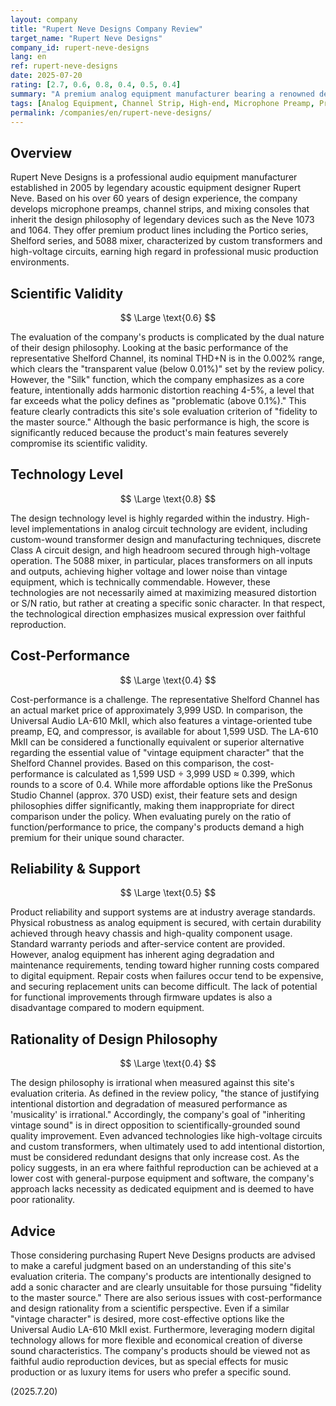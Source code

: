 ```yaml
---
layout: company
title: "Rupert Neve Designs Company Review"
target_name: "Rupert Neve Designs"
company_id: rupert-neve-designs
lang: en
ref: rupert-neve-designs
date: 2025-07-20
rating: [2.7, 0.6, 0.8, 0.4, 0.5, 0.4]
summary: "A premium analog equipment manufacturer bearing a renowned designer's name. While known for its musically-praised sound, it significantly deviates from this site's standard of fidelity, facing serious issues in cost-performance and rationality of design philosophy."
tags: [Analog Equipment, Channel Strip, High-end, Microphone Preamp, Pro Audio]
permalink: /companies/en/rupert-neve-designs/
---
```

## Overview

Rupert Neve Designs is a professional audio equipment manufacturer established in 2005 by legendary acoustic equipment designer Rupert Neve. Based on his over 60 years of design experience, the company develops microphone preamps, channel strips, and mixing consoles that inherit the design philosophy of legendary devices such as the Neve 1073 and 1064. They offer premium product lines including the Portico series, Shelford series, and 5088 mixer, characterized by custom transformers and high-voltage circuits, earning high regard in professional music production environments.

## Scientific Validity

$$ \Large \text{0.6} $$

The evaluation of the company's products is complicated by the dual nature of their design philosophy. Looking at the basic performance of the representative Shelford Channel, its nominal THD+N is in the 0.002% range, which clears the "transparent value (below 0.01%)" set by the review policy. However, the "Silk" function, which the company emphasizes as a core feature, intentionally adds harmonic distortion reaching 4-5%, a level that far exceeds what the policy defines as "problematic (above 0.1%)." This feature clearly contradicts this site's sole evaluation criterion of "fidelity to the master source." Although the basic performance is high, the score is significantly reduced because the product's main features severely compromise its scientific validity.

## Technology Level

$$ \Large \text{0.8} $$

The design technology level is highly regarded within the industry. High-level implementations in analog circuit technology are evident, including custom-wound transformer design and manufacturing techniques, discrete Class A circuit design, and high headroom secured through high-voltage operation. The 5088 mixer, in particular, places transformers on all inputs and outputs, achieving higher voltage and lower noise than vintage equipment, which is technically commendable. However, these technologies are not necessarily aimed at maximizing measured distortion or S/N ratio, but rather at creating a specific sonic character. In that respect, the technological direction emphasizes musical expression over faithful reproduction.

## Cost-Performance

$$ \Large \text{0.4} $$

Cost-performance is a challenge. The representative Shelford Channel has an actual market price of approximately 3,999 USD. In comparison, the Universal Audio LA-610 MkII, which also features a vintage-oriented tube preamp, EQ, and compressor, is available for about 1,599 USD. The LA-610 MkII can be considered a functionally equivalent or superior alternative regarding the essential value of "vintage equipment character" that the Shelford Channel provides. Based on this comparison, the cost-performance is calculated as 1,599 USD ÷ 3,999 USD ≈ 0.399, which rounds to a score of 0.4. While more affordable options like the PreSonus Studio Channel (approx. 370 USD) exist, their feature sets and design philosophies differ significantly, making them inappropriate for direct comparison under the policy. When evaluating purely on the ratio of function/performance to price, the company's products demand a high premium for their unique sound character.

## Reliability & Support

$$ \Large \text{0.5} $$

Product reliability and support systems are at industry average standards. Physical robustness as analog equipment is secured, with certain durability achieved through heavy chassis and high-quality component usage. Standard warranty periods and after-service content are provided. However, analog equipment has inherent aging degradation and maintenance requirements, tending toward higher running costs compared to digital equipment. Repair costs when failures occur tend to be expensive, and securing replacement units can become difficult. The lack of potential for functional improvements through firmware updates is also a disadvantage compared to modern equipment.

## Rationality of Design Philosophy

$$ \Large \text{0.4} $$

The design philosophy is irrational when measured against this site's evaluation criteria. As defined in the review policy, "the stance of justifying intentional distortion and degradation of measured performance as 'musicality' is irrational." Accordingly, the company's goal of "inheriting vintage sound" is in direct opposition to scientifically-grounded sound quality improvement. Even advanced technologies like high-voltage circuits and custom transformers, when ultimately used to add intentional distortion, must be considered redundant designs that only increase cost. As the policy suggests, in an era where faithful reproduction can be achieved at a lower cost with general-purpose equipment and software, the company's approach lacks necessity as dedicated equipment and is deemed to have poor rationality.

## Advice

Those considering purchasing Rupert Neve Designs products are advised to make a careful judgment based on an understanding of this site's evaluation criteria. The company's products are intentionally designed to add a sonic character and are clearly unsuitable for those pursuing "fidelity to the master source." There are also serious issues with cost-performance and design rationality from a scientific perspective. Even if a similar "vintage character" is desired, more cost-effective options like the Universal Audio LA-610 MkII exist. Furthermore, leveraging modern digital technology allows for more flexible and economical creation of diverse sound characteristics. The company's products should be viewed not as faithful audio reproduction devices, but as special effects for music production or as luxury items for users who prefer a specific sound.

(2025.7.20)